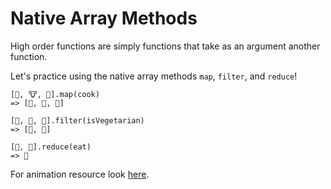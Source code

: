 # Native Array Methods 

High order functions are simply functions that take as an argument another function.

Let's practice using the native array methods `map`, `filter`, and `reduce`!

```
[🌽, 🐮, 🐔].map(cook)
=> [🍿, 🍔, 🍳]

[🍿, 🍔, 🍳].filter(isVegetarian)
=> [🍿, 🍳]

[🍿, 🍳].reduce(eat)
=> 💩
```

For animation resource look [here](https://medium.com/@js_tut/map-filter-and-reduce-animated-7fe391a35a47).
